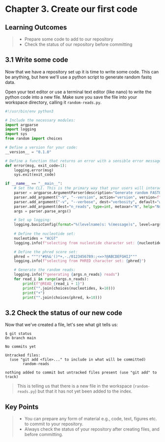 # Chapter 3. Create our first code

## Learning Outcomes
> - Prepare some code to add to our repository
> - Check the status of our repository before committing

## 3.1 Write some code
Now that we have a repository set up it is time to write some code.
This can be anything, but here we'll use a python script to generate random fastq data.

Open your text editor or use a terminal text editor (like nano) to write the python code into a new file.
Make sure you save the file into your workspace directory, calling it `random-reads.py`.

~~~python
#!/usr/bin/env python3

# Include the necessary modules:
import argparse
import logging
import sys
from random import choices

# Define a version for your code:
__version__ = "0.1.0"

# Define a function that returns an error with a sensible error message:
def error(msg, exit_code=1):
    logging.error(msg)
    sys.exit(exit_code)

if __name__ == "__main__":
    # Set the CLI. This is the primary way that your users will interact with your program.
    parser = argparse.ArgumentParser(description="Generate random FASTQ data")
    parser.add_argument("-V", "--version", action="version", version=f"%(prog)s {__version__}")
    parser.add_argument("-v", "--verbose", dest="verbosity", default="warning", choices=["error", "warning", "info", "debug"], help=f"Set logging level (default warning")
    parser.add_argument(dest="n_reads", type=int, metavar="N", help="Number of reads to generate")
    args = parser.parse_args()

    # Set up logging:
    logging.basicConfig(format="%(levelname)s: %(message)s", level=args.verbosity.upper())
    
    # Define the nucleotide set:
    nucleotides = "ACGT"
    logging.info(f"selecting from nucleotide character set: {nucleotides}")

    # Define the phred score set:
    phred = """!"#$%&'()*+,-./0123456789:;<=>?@ABCDEFGHIJ"""
    logging.info(f"selecting from PHRED character set: {phred}")

    # Generate the random reads:
    logging.info(f"generating {args.n_reads} reads")
    for read_i in range(args.n_reads):
        print(f"@READ_{read_i + 1}")
        print("".join(choices(nucleotides, k=10)))
        print("+")
        print("".join(choices(phred, k=10)))
~~~

## 3.2 Check the status of our new code

Now that we've created a file, let's see what git tells us:

~~~console
$ git status
On branch main

No commits yet

Untracked files:
  (use "git add <file>..." to include in what will be committed)
        random-reads

nothing added to commit but untracked files present (use "git add" to track)
~~~

> This is telling us that there is a new file in the workspace (`random-reads.py`) but that it has not yet been added to the index.

## Key Points
> - You can prepare any form of material e.g., code, text, figures etc. to commit to your repository.
> - Always check the status of your repository after creating files, and before committing.
